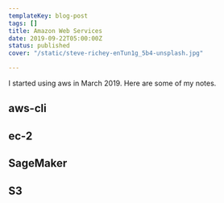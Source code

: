 ```yaml
---
templateKey: blog-post
tags: []
title: Amazon Web Services
date: 2019-09-22T05:00:00Z
status: published
cover: "/static/steve-richey-enTun1g_5b4-unsplash.jpg"

---
```

I started using aws in March 2019.  Here are some of my notes.

## aws-cli

## ec-2

## SageMaker

## S3
